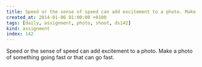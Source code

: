 ```yaml
---
title: Speed or the sense of speed can add excitement to a photo. Make a photo of something going fast or that can go fast.
created_at: 2014-01-06 01:00:00 +0100
tags: [daily, assignment, photo, shoot, ds142]
kind: assignment
index: 142
---
```


Speed or the sense of speed can add excitement to a photo. Make a photo of something going fast or that can go fast.

